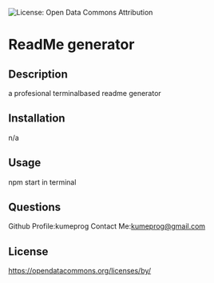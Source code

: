  ![License: Open Data Commons Attribution](https://img.shields.io/badge/License-ODC_BY-brightgreen.svg)
  # ReadMe generator
   ## Description
  a profesional terminalbased readme generator
  ## Installation
  n/a
   ## Usage
  npm start in terminal
  ## Questions
  Github Profile:kumeprog
  Contact Me:kumeprog@gmail.com
 ## License
  https://opendatacommons.org/licenses/by/



